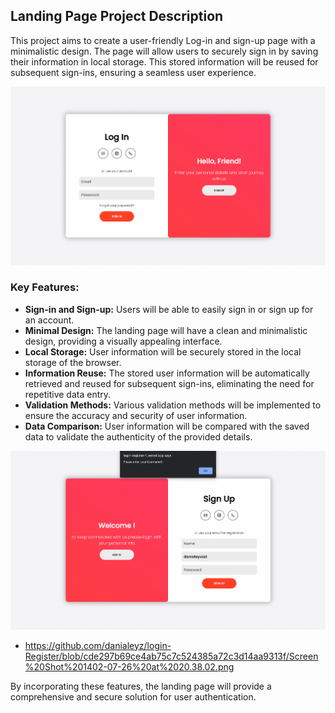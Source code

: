 ## Landing Page Project Description 

This project aims to create a user-friendly Log-in and sign-up page with a minimalistic design. The page will allow users to securely sign in by saving their information in local storage. This stored information will be reused for subsequent sign-ins, ensuring a seamless user experience. 

![](https://github.com/danialeyz/login-Register/blob/9f9347967e6f483ba5641bb740a1aaa7b6c9362a/Screen%20Shot%201402-07-26%20at%2020.36.18.png)

### Key Features:
- **Sign-in and Sign-up:** Users will be able to easily sign in or sign up for an account.
- **Minimal Design:** The landing page will have a clean and minimalistic design, providing a visually appealing interface.
- **Local Storage:** User information will be securely stored in the local storage of the browser.
- **Information Reuse:** The stored user information will be automatically retrieved and reused for subsequent sign-ins, eliminating the need for repetitive data entry.
- **Validation Methods:** Various validation methods will be implemented to ensure the accuracy and security of user information.
- **Data Comparison:** User information will be compared with the saved data to validate the authenticity of the provided details.


![](https://github.com/danialeyz/login-Register/blob/cde297b69ce4ab75c7c524385a72c3d14aa9313f/Screen%20Shot%201402-07-26%20at%2020.38.02.png)
- https://github.com/danialeyz/login-Register/blob/cde297b69ce4ab75c7c524385a72c3d14aa9313f/Screen%20Shot%201402-07-26%20at%2020.38.02.png

By incorporating these features, the landing page will provide a comprehensive and secure solution for user authentication.
